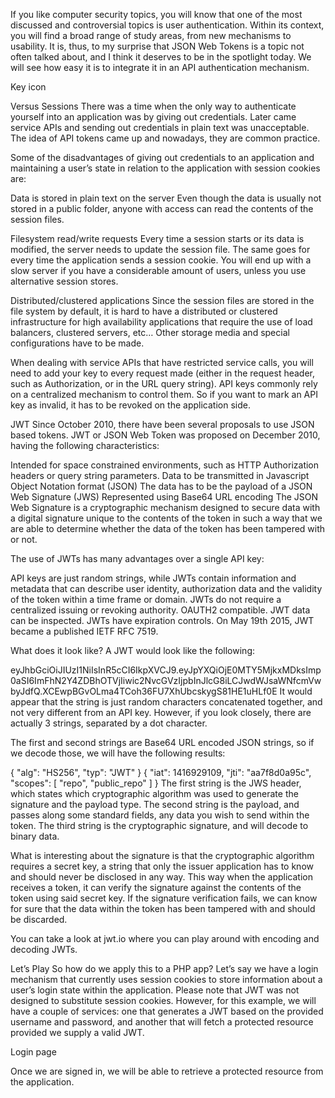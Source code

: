 If you like computer security topics, you will know that one of the most discussed and controversial topics is user authentication. Within its context, you will find a broad range of study areas, from new mechanisms to usability. It is, thus, to my surprise that JSON Web Tokens is a topic not often talked about, and I think it deserves to be in the spotlight today. We will see how easy it is to integrate it in an API authentication mechanism.

Key icon

Versus Sessions
There was a time when the only way to authenticate yourself into an application was by giving out credentials. Later came service APIs and sending out credentials in plain text was unacceptable. The idea of API tokens came up and nowadays, they are common practice.

Some of the disadvantages of giving out credentials to an application and maintaining a user’s state in relation to the application with session cookies are:

Data is stored in plain text on the server 
Even though the data is usually not stored in a public folder, anyone with access can read the contents of the session files.

Filesystem read/write requests 
Every time a session starts or its data is modified, the server needs to update the session file. The same goes for every time the application sends a session cookie. You will end up with a slow server if you have a considerable amount of users, unless you use alternative session stores.

Distributed/clustered applications 
Since the session files are stored in the file system by default, it is hard to have a distributed or clustered infrastructure for high availability applications that require the use of load balancers, clustered servers, etc… Other storage media and special configurations have to be made.

When dealing with service APIs that have restricted service calls, you will need to add your key to every request made (either in the request header, such as Authorization, or in the URL query string). API keys commonly rely on a centralized mechanism to control them. So if you want to mark an API key as invalid, it has to be revoked on the application side.

JWT
Since October 2010, there have been several proposals to use JSON based tokens. JWT or JSON Web Token was proposed on December 2010, having the following characteristics:

Intended for space constrained environments, such as HTTP Authorization headers or query string parameters.
Data to be transmitted in Javascript Object Notation format (JSON)
The data has to be the payload of a JSON Web Signature (JWS)
Represented using Base64 URL encoding
The JSON Web Signature is a cryptographic mechanism designed to secure data with a digital signature unique to the contents of the token in such a way that we are able to determine whether the data of the token has been tampered with or not.

The use of JWTs has many advantages over a single API key:

API keys are just random strings, while JWTs contain information and metadata that can describe user identity, authorization data and the validity of the token within a time frame or domain.
JWTs do not require a centralized issuing or revoking authority.
OAUTH2 compatible.
JWT data can be inspected.
JWTs have expiration controls.
On May 19th 2015, JWT became a published IETF RFC 7519.

What does it look like?
A JWT would look like the following:

eyJhbGciOiJIUzI1NiIsInR5cCI6IkpXVCJ9.eyJpYXQiOjE0MTY5MjkxMDksImp0aSI6ImFhN2Y4ZDBhOTVjIiwic2NvcGVzIjpbInJlcG8iLCJwdWJsaWNfcmVwbyJdfQ.XCEwpBGvOLma4TCoh36FU7XhUbcskygS81HE1uHLf0E
It would appear that the string is just random characters concatenated together, and not very different from an API key. However, if you look closely, there are actually 3 strings, separated by a dot character.

The first and second strings are Base64 URL encoded JSON strings, so if we decode those, we will have the following results:

{
  "alg": "HS256",
  "typ": "JWT"
}
{
  "iat": 1416929109,
  "jti": "aa7f8d0a95c",
  "scopes": [
    "repo",
    "public_repo"
  ]
}
The first string is the JWS header, which states which cryptographic algorithm was used to generate the signature and the payload type. The second string is the payload, and passes along some standard fields, any data you wish to send within the token. The third string is the cryptographic signature, and will decode to binary data.

What is interesting about the signature is that the cryptographic algorithm requires a secret key, a string that only the issuer application has to know and should never be disclosed in any way. This way when the application receives a token, it can verify the signature against the contents of the token using said secret key. If the signature verification fails, we can know for sure that the data within the token has been tampered with and should be discarded.

You can take a look at jwt.io where you can play around with encoding and decoding JWTs.

Let’s Play
So how do we apply this to a PHP app? Let’s say we have a login mechanism that currently uses session cookies to store information about a user’s login state within the application. Please note that JWT was not designed to substitute session cookies. However, for this example, we will have a couple of services: one that generates a JWT based on the provided username and password, and another that will fetch a protected resource provided we supply a valid JWT.

Login page

Once we are signed in, we will be able to retrieve a protected resource from the application.


